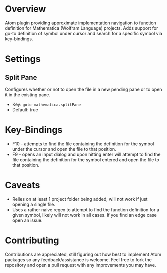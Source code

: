 # Overview
Atom plugin providing approximate implementation navigation to function definition for Mathematica (Wolfram Language) projects. Adds support for go-to definition of symbol under cursor and search for a specific symbol via key-bindings.

# Settings
## Split Pane
Configures whether or not to open the file in a new pending pane or to open it in the existing pane.
- Key: ```goto-mathematica.splitPane```
- Default: true

# Key-Bindings
- F10  -  attempts to find the file containing the definition for the symbol under the cursor and open the file to that position.
- F9  -  opens an input dialog and upon hitting enter will attempt to find the file containing the definition for the symbol entered and open the file to that position.

# Caveats
- Relies on at least 1 project folder being added, will not work if just opening a single file.
- Uses a rather naive regex to attempt to find the function definition for a given symbol, likely will not work in all cases. If you find an edge case open an issue.

# Contributing
Contributions are appreciated, still figuring out how best to implement Atom packages so any feedback/assistance is welcome. Feel free to fork the repository and open a pull request with any improvements you may have.
